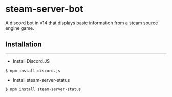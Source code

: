 # steam-server-bot
A discord bot in v14 that displays basic information from a steam source engine game.

## Installation
***
- Install Discord.JS
```
$ npm install discord.js
```
- Install steam-server-status
```
$ npm install steam-server-status
```
